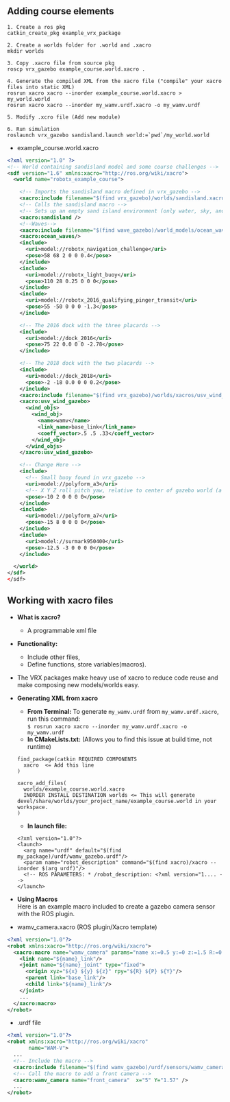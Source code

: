 ## Adding course elements
```console
1. Create a ros pkg
catkin_create_pkg example_vrx_package

2. Create a worlds folder for .world and .xacro 
mkdir worlds

3. Copy .xacro file from source pkg
roscp vrx_gazebo example_course.world.xacro .

4. Generate the compiled XML from the xacro file ("compile" your xacro files into static XML)
rosrun xacro xacro --inorder example_course.world.xacro > my_world.world
rosrun xacro xacro --inorder my_wamv.urdf.xacro -o my_wamv.urdf

5. Modify .xcro file (Add new module)

6. Run simulation
roslaunch vrx_gazebo sandisland.launch world:=`pwd`/my_world.world
```


* example_course.world.xacro
```xml
<?xml version="1.0" ?>
<!-- World containing sandisland model and some course challenges -->
<sdf version="1.6" xmlns:xacro="http://ros.org/wiki/xacro">
  <world name="robotx_example_course">

    <!-- Imports the sandisland macro defined in vrx_gazebo -->
    <xacro:include filename="$(find vrx_gazebo)/worlds/sandisland.xacro" />
    <!-- Calls the sandisland macro -->
    <!-- Sets up an empty sand island environment (only water, sky, and coastline) -->
    <xacro:sandisland />
    <!--Waves-->
    <xacro:include filename="$(find wave_gazebo)/world_models/ocean_waves/model.xacro"/>
    <xacro:ocean_waves/>
    <include>
      <uri>model://robotx_navigation_challenge</uri>
      <pose>58 68 2 0 0 0.4</pose>
    </include>
    <include>
      <uri>model://robotx_light_buoy</uri>
      <pose>110 28 0.25 0 0 0</pose>
    </include>
    <include>
      <uri>model://robotx_2016_qualifying_pinger_transit</uri>
      <pose>55 -50 0 0 0 -1.3</pose>
    </include>

    <!-- The 2016 dock with the three placards -->
    <include>
      <uri>model://dock_2016</uri>
      <pose>75 22 0.0 0 0 -2.78</pose>
    </include>

    <!-- The 2018 dock with the two placards -->
    <include>
      <uri>model://dock_2018</uri>
      <pose>-2 -18 0.0 0 0 0.2</pose>
    </include> 
    <xacro:include filename="$(find vrx_gazebo)/worlds/xacros/usv_wind_plugin.xacro"/>
    <xacro:usv_wind_gazebo>
      <wind_objs>
        <wind_obj>
          <name>wamv</name>
          <link_name>base_link</link_name>
          <coeff_vector>.5 .5 .33</coeff_vector>
        </wind_obj>
      </wind_objs>
    </xacro:usv_wind_gazebo>

    <!-- Change Here -->
    <include>
      <!-- Small buoy found in vrx_gazebo -->
      <uri>model://polyform_a3</uri>
      <!-- X Y Z roll pitch yaw, relative to center of gazebo world (a point out in the water) -->
      <pose>-10 2 0 0 0 0</pose>
    </include>
    <include>
      <uri>model://polyform_a7</uri>
      <pose>-15 8 0 0 0 0</pose>
    </include>
    <include>
      <uri>model://surmark950400</uri>
      <pose>-12.5 -3 0 0 0 0</pose>
    </include>

  </world>
</sdf>
</sdf>
```

## Working with xacro files
* __What is xacro?__
  * A programmable xml file
* __Functionality:__
  * Include other files, 
  * Define functions, store variables(macros). 
* The VRX packages make heavy use of xacro to reduce code reuse and make composing new models/worlds easy.

* __Generating XML from xacro__
  * __From Terminal:__ To generate `my_wamv.urdf` from `my_wamv.urdf.xacro`, run this command:  
  `$ rosrun xacro xacro --inorder my_wamv.urdf.xacro -o my_wamv.urdf`
  * __In CMakeLists.txt:__ (Allows you to find this issue at build time, not runtime)
  ```
  find_package(catkin REQUIRED COMPONENTS
    xacro  <= Add this line
  )
  ```
  ```
  xacro_add_files(
    worlds/example_course.world.xacro
    INORDER INSTALL DESTINATION worlds <= This will generate devel/share/worlds/your_project_name/example_course.world in your workspace.
  )
  ```
  * __In launch file:__
  ```
  <?xml version="1.0"?>
  <launch>
    <arg name="urdf" default="$(find my_package)/urdf/wamv_gazebo.urdf"/>
    <param name="robot_description" command="$(find xacro)/xacro --inorder $(arg urdf)"/>
    <!-- ROS PARAMETERS: * /robot_description: <?xml version="1.... -->
  </launch>
  ```

* __Using Macros__  
Here is an example macro included to create a gazebo camera sensor with the ROS plugin.
* wamv_camera.xacro (ROS plugin/Xacro template)
```xml
<?xml version="1.0"?>
<robot xmlns:xacro="http://ros.org/wiki/xacro">
  <xacro:macro name="wamv_camera" params="name x:=0.5 y:=0 z:=1.5 R:=0 P:=0 Y:=0">
    <link name="${name}_link"/>
    <joint name="${name}_joint" type="fixed">
      <origin xyz="${x} ${y} ${z}" rpy="${R} ${P} ${Y}"/>
      <parent link="base_link"/>
      <child link="${name}_link"/>
    </joint>
    ...
  </xacro:macro>
</robot>
```
* .urdf file
```xml
<?xml version="1.0"?>
<robot xmlns:xacro="http://ros.org/wiki/xacro"
       name="WAM-V">
  ...
  <!-- Include the macro -->
  <xacro:include filename="$(find wamv_gazebo)/urdf/sensors/wamv_camera.xacro" />
  <!-- Call the macro to add a front camera -->
  <xacro:wamv_camera name="front_camera"  x="5" Y="1.57" />
  ...
</robot>
```

